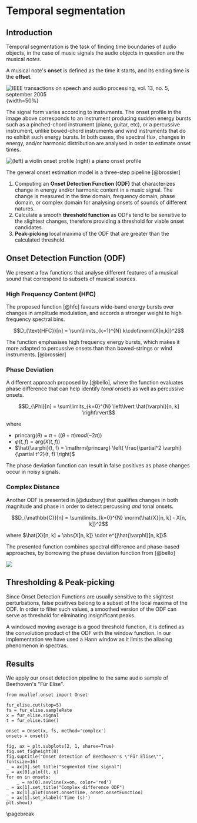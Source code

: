# Temporal segmentation

## Introduction

Temporal segmentation is the task of finding time boundaries
of audio objects, in the case of music signals the audio
objects in question are the musical *notes*.

A musical note's **onset** is defined as the time it starts,
and its ending time is the **offset**.

![IEEE transactions on speech and audio processing, vol. 13, no. 5, september 2005](img/onset.png){width=50%}

The signal form varies according to instruments.
The onset profile in the image above corresponds to
an instrument producing sudden energy bursts such as
a pinched-chord instrument (piano, guitar, etc),
or a percussive instrument,
unlike bowed-chord instruments and wind instruments
that do no exhibit such energy bursts.
In both cases, the spectral flux, changes in energy,
and/or harmonic distribution are analysed in order
to estimate onset times.

![(left) a violin onset profile (right) a piano onset profile](plot/onset_profiles.png)

The general onset estimation model is a three-step pipeline [@brossier]

1. Computing an **Onset Detection Function (ODF)** that
  characterizes change in energy and/or harmonic content
  in a music signal.
  The change is measured in the time domain, frequency domain,
  phase domain, or complex domain for analysing onsets
  of sounds of different natures.
2. Calculate a smooth **threshold function** as ODFs
  tend to be sensitive to the slightest changes, therefore
  providing a threshold for viable onset candidates.
3. **Peak-picking** local maxima of the ODF that are
  greater than the calculated threshold.

## Onset Detection Function (ODF)

We present a few functions that analyse different features
of a musical sound that correspond to subsets of musical sources.

### High Frequency Content (HFC)

The proposed function [@hfc] favours wide-band energy bursts
over changes in amplitude modulation, and accords a stronger weight
to high frequency spectral bins.

$$D_{\text{HFC}}[n] = \sum\limits_{k=1}^{N}
    k\cdot\norm{X[n,k]}^2$$

The function emphasises high frequency energy bursts,
which makes it more adapted to percussive onsets than
than bowed-strings or wind instruments. [@brossier]

### Phase Deviation

A different approach proposed by [@bello], where the function
evaluates phase difference that can help identify *tonal*
onsets as well as percussive onsets.

$$D_{\Phi}[n] = \sum\limits_{k=0}^{N}
    \left\lvert \hat{\varphi}[n, k] \right\rvert$$

where

- $\mathrm{princarg}(\theta) = \pi + ((\theta + \pi) mod (-2\pi))$
- $\varphi(t, f) = \mathrm{arg}(X(t, f))$
- $\hat{\varphi}(t, f) = \mathrm{princarg} \left( \frac{\partial^2 \varphi}{\partial t^2}(t, f)  \right)$

The phase deviation function can result in false positives as
phase changes occur in noisy signals.

### Complex Distance

Another ODF is presented in [@duxbury] that qualifies changes in both
magnitude and phase in order to detect percussing *and* tonal onsets.

$$D_{\mathbb{C}}[n] = \sum\limits_{k=0}^{N}
    \norm{\hat{X}[n, k] - X[n, k]}^2$$

where
$\hat{X}[n, k] = \abs{X[n, k]} \cdot e^{j\hat{\varphi}[n, k]}$

The presented function combines spectral difference and phase-based approaches,
by borrowing the phase deviation function from [@bello]

![](plot/odf.png)

## Thresholding & Peak-picking

Since Onset Detection Functions are usually sensitive
to the slightest perturbations, false positives belong
to a subset of the local maxima of the ODF.
In order to filter such values, a smoothed version of the ODF
can serve as threshold for eliminating insignificant peaks.

A windowed moving average is a good threshold function,
it is defined as the convolution product of the ODF
with the window function.
In our implementation we have used a Hann window as it
limits the aliasing phenomenon in spectras.

## Results

We apply our onset detection pipeline to the same
audio sample of Beethoven's "Für Elise".

```{python onset_complex}
from muallef.onset import Onset

fur_elise.cut(stop=5)
fs = fur_elise.sampleRate
x = fur_elise.signal
t = fur_elise.time()

onset = Onset(x, fs, method='complex')
onsets = onset()

fig, ax = plt.subplots(2, 1, sharex=True)
fig.set_figheight(8)
fig.suptitle("Onset detection of Beethoven's \"Für Elise\"", fontsize=16)
_ = ax[0].set_title("Segmented time signal")
_ = ax[0].plot(t, x)
for on in onsets:
    _ = ax[0].axvline(x=on, color='red')
_ = ax[1].set_title("Complex difference ODF")
_ = ax[1].plot(onset.onsetTime, onset.onsetFunction)
_ = ax[1].set_xlabel('Time (s)')
plt.show()
```

\pagebreak